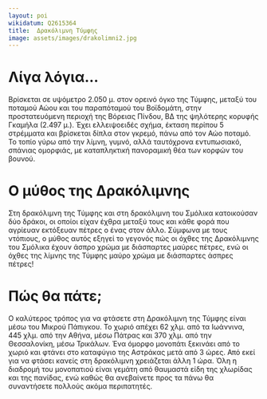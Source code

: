 ```yaml
---
layout: poi
wikidatum: Q2615364
title:  Δρακόλιμνη Τύμφης
image: assets/images/drakolimni2.jpg
---
```


# Λίγα λόγια...
Βρίσκεται σε υψόμετρο 2.050 μ. στον ορεινό όγκο της Τύμφης, μεταξύ του ποταμού Αώου και του παραπόταμού του Βοϊδομάτη, στην προστατευόμενη περιοχή της Βόρειας Πίνδου, ΒΔ της ψηλότερης κορυφής Γκαμήλα (2.497 μ.). Έχει ελλειψοειδές σχήμα, έκταση περίπου 5 στρέμματα και βρίσκεται δίπλα στον γκρεμό, πάνω από τον Αώο ποταμό. Το τοπίο γύρω από την λίμνη, γυμνό, αλλά ταυτόχρονα εντυπωσιακό, σπάνιας ομορφιάς, με καταπληκτική πανοραμική θέα των κορφών του βουνού.
# Ο μύθος της Δρακόλιμνης
Στη δρακόλιμνη της Τύμφης και στη δρακόλιμνη του Σμόλικα κατοικούσαν δύο δράκοι, οι οποίοι είχαν έχθρα μεταξύ τους και κάθε φορά που αγρίευαν εκτόξευαν πέτρες ο ένας στον άλλο. Σύμφωνα με τους ντόπιους, ο μύθος αυτός εξηγεί το γεγονός πώς οι όχθες της Δρακόλιμνης του Σμόλικα έχουν άσπρο χρώμα με διάσπαρτες μαύρες πέτρες, ενώ οι όχθες της λίμνης της Τύμφης μαύρο χρώμα με διάσπαρτες άσπρες πέτρες!
# Πώς θα πάτε;
Ο καλύτερος τρόπος για να φτάσετε στη Δρακόλιμνη της Τύμφης είναι μέσω του Μικρού Πάπιγκου. Το χωριό απέχει 62 χλμ. από τα Ιωάννινα, 445 χλμ. από την Αθήνα, μέσω Πάτρας και 370 χλμ. από την Θεσσαλονίκη, μέσω Τρικάλων. Ένα όμορφο μονοπάτι ξεκινάει από το χωριό και φτάνει στο καταφύγιο της Αστράκας μετά από 3 ώρες. Από εκεί για να φτάσει κανείς στη δρακόλιμνη χρειάζεται άλλη 1 ώρα. Όλη η διαδρομή του μονοπατιού είναι γεμάτη από θαυμαστά είδη της χλωρίδας και της πανίδας, ενώ καθώς θα ανεβαίνετε προς τα πάνω θα συναντήσετε πολλούς ακόμα περιπατητές.


